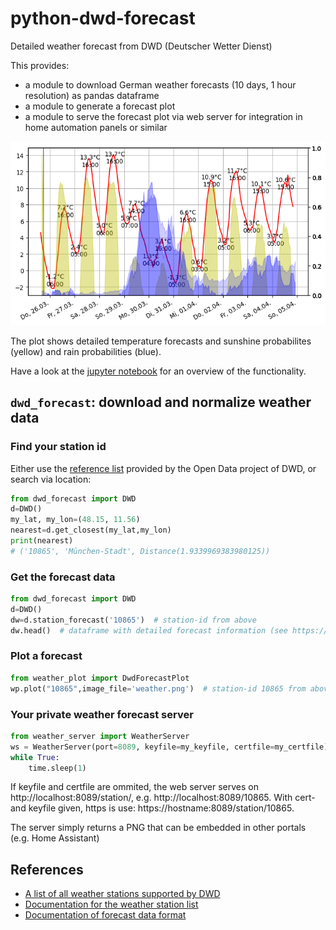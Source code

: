 # python-dwd-forecast

Detailed weather forecast from DWD (Deutscher Wetter Dienst)

This provides:

* a module to download German weather forecasts (10 days, 1 hour resolution) as pandas dataframe
* a module to generate a forecast plot
* a module to serve the forecast plot via web server for integration in home automation panels or similar

![weather](https://github.com/domschl/python-dwd-forecast/blob/master/resources/weather.png)

The plot shows detailed temperature forecasts and sunshine probabilites (yellow) and rain probabilities (blue).

Have a look at the [jupyter notebook](https://github.com/domschl/python-dwd-forecast/blob/master/tests.ipynb) for an overview of the functionality.

## `dwd_forecast`: download and normalize weather data

### Find your station id

Either use the [reference list](https://www.dwd.de/DE/leistungen/klimadatendeutschland/statliste/statlex_html.html?view=nasPublication&nn=16102) provided by the Open Data project of DWD, or search via location:

```python
from dwd_forecast import DWD
d=DWD()
my_lat, my_lon=(48.15, 11.56)
nearest=d.get_closest(my_lat,my_lon)
print(nearest)
# ('10865', 'München-Stadt', Distance(1.9339969383980125))
```

### Get the forecast data

```python
from dwd_forecast import DWD
d=DWD()
dw=d.station_forecast('10865')  # station-id from above
dw.head()  # dataframe with detailed forecast information (see https://opendata.dwd.de/weather/lib/MetElementDefinition.xml)
```

### Plot a forecast

```python
from weather_plot import DwdForecastPlot
wp.plot("10865",image_file='weather.png')  # station-id 10865 from above.
```

### Your private weather forecast server

```python
from weather_server import WeatherServer
ws = WeatherServer(port=8089, keyfile=my_keyfile, certfile=my_certfile)
while True:
    time.sleep(1)
```
If keyfile and certfile are ommited, the web server serves on http://localhost:8089/station/<id>, e.g. http://localhost:8089/10865. With cert- and keyfile given, https is use: https://hostname:8089/station/10865.

The server simply returns a PNG that can be embedded in other portals (e.g. Home Assistant)

## References

* [A list of all weather stations supported by DWD](https://www.dwd.de/DE/leistungen/klimadatendeutschland/statliste/statlex_html.html?view=nasPublication&nn=16102)
* [Documentation for the weather station list](https://www.dwd.de/DE/leistungen/klimadatendeutschland/stationsliste.html)
* [Documentation of forecast data format](https://opendata.dwd.de/weather/lib/MetElementDefinition.xml)
